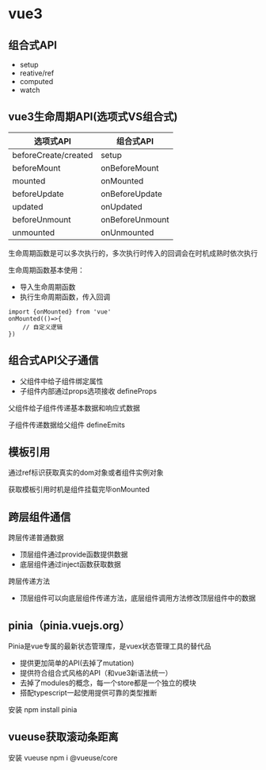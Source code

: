 # vue3


## 组合式API
+ setup
+ reative/ref
+ computed
+ watch

## vue3生命周期API(选项式VS组合式)

| 选项式API                     | 组合式API           |
|----------------------------|------------------|
| beforeCreate/created       | setup            |
| beforeMount                | onBeforeMount    |
| mounted                    | onMounted        |
| beforeUpdate               | onBeforeUpdate   |
| updated                    | onUpdated        |
| beforeUnmount              | onBeforeUnmount  |
| unmounted                  | onUnmounted      |

生命周期函数是可以多次执行的，多次执行时传入的回调会在时机成熟时依次执行      

生命周期函数基本使用：
+ 导入生命周期函数
+ 执行生命周期函数，传入回调
```
import {onMounted} from 'vue'
onMounted(()=>{
    // 自定义逻辑
})
```

## 组合式API父子通信
+ 父组件中给子组件绑定属性
+ 子组件内部通过props选项接收  defineProps

父组件给子组件传递基本数据和响应式数据

子组件传递数据给父组件  defineEmits

## 模板引用
通过ref标识获取真实的dom对象或者组件实例对象      

获取模板引用时机是组件挂载完毕onMounted 


## 跨层组件通信
跨层传递普通数据
+ 顶层组件通过provide函数提供数据
+ 底层组件通过inject函数获取数据

跨层传递方法
+ 顶层组件可以向底层组件传递方法，底层组件调用方法修改顶层组件中的数据


## pinia（pinia.vuejs.org）
Pinia是vue专属的最新状态管理库，是vuex状态管理工具的替代品
+ 提供更加简单的API(去掉了mutation)
+ 提供符合组合式风格的API（和vue3新语法统一）
+ 去掉了modules的概念，每一个store都是一个独立的模块
+ 搭配typescript一起使用提供可靠的类型推断

安装 npm install pinia





## vueuse获取滚动条距离
安装 vueuse   npm i @vueuse/core












